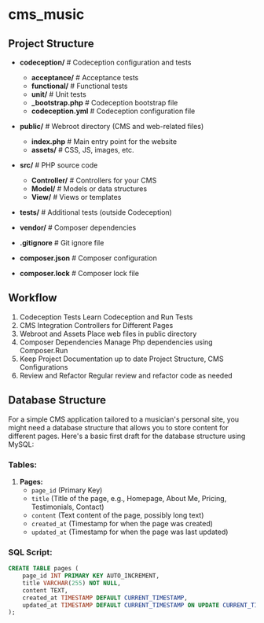 # cms_music

## Project Structure

- **codeception/**          # Codeception configuration and tests
  - **acceptance/**        # Acceptance tests
  - **functional/**        # Functional tests
  - **unit/**              # Unit tests
  - **_bootstrap.php**     # Codeception bootstrap file
  - **codeception.yml**    # Codeception configuration file

- **public/**               # Webroot directory (CMS and web-related files)
  - **index.php**          # Main entry point for the website
  - **assets/**            # CSS, JS, images, etc.

- **src/**                  # PHP source code
  - **Controller/**        # Controllers for your CMS
  - **Model/**             # Models or data structures
  - **View/**              # Views or templates

- **tests/**                # Additional tests (outside Codeception)

- **vendor/**               # Composer dependencies

- **.gitignore**            # Git ignore file
- **composer.json**         # Composer configuration
- **composer.lock**         # Composer lock file

## Workflow

1. Codeception Tests                      Learn Codeception and Run Tests
2. CMS Integration                        Controllers for Different Pages
3. Webroot and Assets                     Place web files in public directory
4. Composer Dependencies                  Manage Php dependencies using Composer.Run
5. Keep Project Documentation up to date  Project Structure, CMS Configurations
6. Review and Refactor                    Regular review and refactor code as needed

## Database Structure

For a simple CMS application tailored to a musician's personal site, you might need a database structure that allows you to store content for different pages. Here's a basic first draft for the database structure using MySQL:

### Tables:

1. **Pages:**
   - `page_id` (Primary Key)
   - `title` (Title of the page, e.g., Homepage, About Me, Pricing, Testimonials, Contact)
   - `content` (Text content of the page, possibly long text)
   - `created_at` (Timestamp for when the page was created)
   - `updated_at` (Timestamp for when the page was last updated)

### SQL Script:

```sql
CREATE TABLE pages (
    page_id INT PRIMARY KEY AUTO_INCREMENT,
    title VARCHAR(255) NOT NULL,
    content TEXT,
    created_at TIMESTAMP DEFAULT CURRENT_TIMESTAMP,
    updated_at TIMESTAMP DEFAULT CURRENT_TIMESTAMP ON UPDATE CURRENT_TIMESTAMP
);
